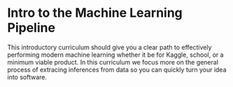 # Intro to the Machine Learning Pipeline
This introductory curriculum should give you a clear path to effectively performing modern machine learning whether it be for Kaggle, school, or a minimum viable product. In this curriculum we focus more on the general process of extracing inferences from data so you can quickly turn your idea into software.
